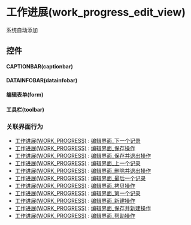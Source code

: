 # 工作进展(work_progress_edit_view)  <!-- {docsify-ignore-all} -->


系统自动添加



## 控件
#### CAPTIONBAR(captionbar)
#### DATAINFOBAR(datainfobar)
#### 编辑表单(form)
#### 工具栏(toolbar)


### 关联界面行为
  * [工作进展(WORK_PROGRESS)](module/crm/work_progress) : [编辑界面_下一个记录](module/crm/work_progress#界面行为)
  * [工作进展(WORK_PROGRESS)](module/crm/work_progress) : [编辑界面_保存操作](module/crm/work_progress#界面行为)
  * [工作进展(WORK_PROGRESS)](module/crm/work_progress) : [编辑界面_保存并退出操作](module/crm/work_progress#界面行为)
  * [工作进展(WORK_PROGRESS)](module/crm/work_progress) : [编辑界面_上一个记录](module/crm/work_progress#界面行为)
  * [工作进展(WORK_PROGRESS)](module/crm/work_progress) : [编辑界面_删除并退出操作](module/crm/work_progress#界面行为)
  * [工作进展(WORK_PROGRESS)](module/crm/work_progress) : [编辑界面_最后一个记录](module/crm/work_progress#界面行为)
  * [工作进展(WORK_PROGRESS)](module/crm/work_progress) : [编辑界面_拷贝操作](module/crm/work_progress#界面行为)
  * [工作进展(WORK_PROGRESS)](module/crm/work_progress) : [编辑界面_第一个记录](module/crm/work_progress#界面行为)
  * [工作进展(WORK_PROGRESS)](module/crm/work_progress) : [编辑界面_新建操作](module/crm/work_progress#界面行为)
  * [工作进展(WORK_PROGRESS)](module/crm/work_progress) : [编辑界面_保存并新建操作](module/crm/work_progress#界面行为)
  * [工作进展(WORK_PROGRESS)](module/crm/work_progress) : [编辑界面_帮助操作](module/crm/work_progress#界面行为)

<script>
 const { createApp } = Vue
  createApp({
    data() {
      return {

      }
    }
  }).use(ElementPlus).mount('#app')
</script>